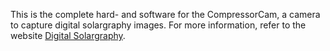 This is the complete hard- and software for the CompressorCam, a camera to capture digital solargraphy images.
For more information, refer to the website [Digital Solargraphy](http://digitalsolargraphy.com).